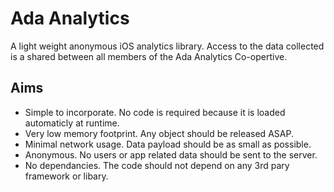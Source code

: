 Ada Analytics
=============

A light weight anonymous iOS analytics library. Access to the data collected is a shared between all members of the Ada Analytics Co-opertive.

## Aims

- Simple to incorporate. No code is required because it is loaded automaticly at runtime.
- Very low memory footprint. Any object should be released ASAP.
- Minimal network usage. Data payload should be as small as possible. 
- Anonymous. No users or app related data should be sent to the server.
- No dependancies. The code should not depend on any 3rd pary framework or libary.
